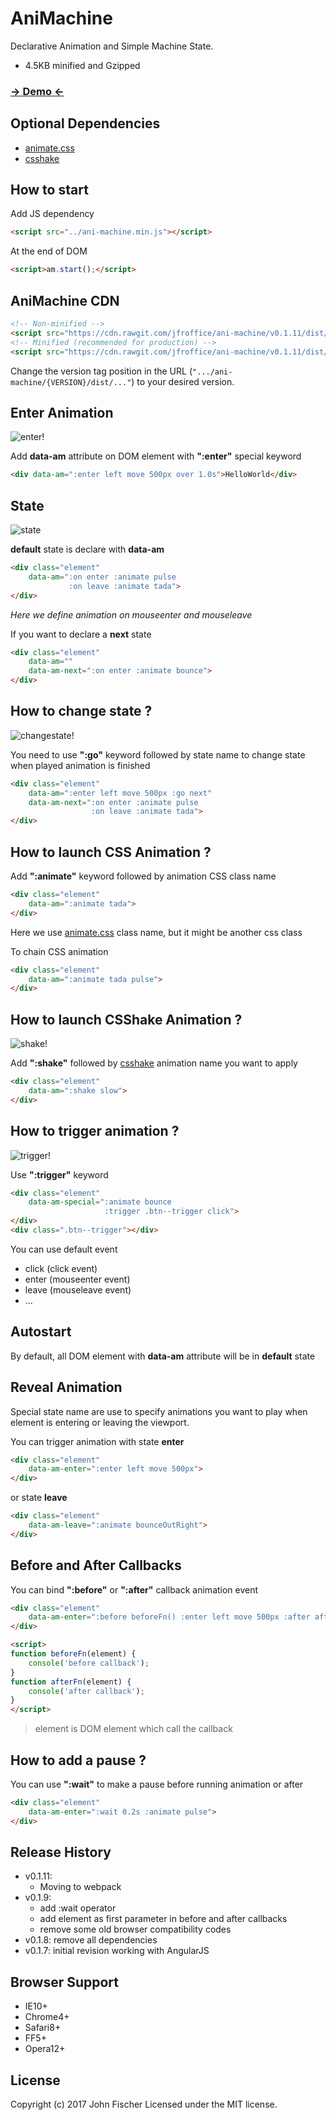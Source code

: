 AniMachine
==========
Declarative Animation and Simple Machine State.
- 4.5KB minified and Gzipped

### [→ Demo ←](http://jfroffice.github.io/ani-machine/)

Optional Dependencies
---------------------
- [animate.css](http://daneden.github.io/animate.css/)
- [csshake](http://elrumordelaluz.github.io/csshake/)

How to start
------------
Add JS dependency
```html
<script src="../ani-machine.min.js"></script>
```

At the end of DOM
```html
<script>am.start();</script>
```
AniMachine CDN
------------
```html
<!-- Non-minified -->
<script src="https://cdn.rawgit.com/jfroffice/ani-machine/v0.1.11/dist/ani-machine.js"></script>
<!-- Minified (recommended for production) -->
<script src="https://cdn.rawgit.com/jfroffice/ani-machine/v0.1.11/dist/ani-machine.min.js"></script>
```
Change the version tag position in the URL (`".../ani-machine/{VERSION}/dist/..."`) to your desired version.

Enter Animation
---------------
![enter!](https://github.com/jfroffice/ani-machine/raw/master/tuts/enter.gif)

Add __data-am__ attribute on DOM element with __":enter"__ special keyword
```html
<div data-am=":enter left move 500px over 1.0s">HelloWorld</div>
```

State
-----
![state](https://github.com/jfroffice/ani-machine/raw/master/tuts/state.gif)

__default__ state is declare with __data-am__
```html
<div class="element"
	data-am=":on enter :animate pulse
			 :on leave :animate tada">
</div>
```
_Here we define animation on mouseenter and mouseleave_

If you want to declare a __next__ state
```html
<div class="element"
	data-am=""
	data-am-next=":on enter :animate bounce">
</div>
```

How to change state ?
---------------------
![changestate!](https://github.com/jfroffice/ani-machine/raw/master/tuts/changestate.gif)

You need to use __":go"__ keyword followed by state name to change state when played animation is finished
```html
<div class="element"
	data-am=":enter left move 500px :go next"
	data-am-next=":on enter :animate pulse
				  :on leave :animate tada">
</div>
```

How to launch CSS Animation ?
---------------------------
Add __":animate"__ keyword followed by animation CSS class name
```html
<div class="element"
	data-am=":animate tada">
</div>
```
Here we use [animate.css](http://daneden.github.io/animate.css/) class name, but it might be another css class

To chain CSS animation
```html
<div class="element"
	data-am=":animate tada pulse">
</div>
```

How to launch CSShake Animation ?
---------------------------
![shake!](https://github.com/jfroffice/ani-machine/raw/master/tuts/shake.gif)

Add __":shake"__ followed by [csshake](http://elrumordelaluz.github.io/csshake/) animation name you want to apply
```html
<div class="element"
	data-am=":shake slow">
</div>
```

How to trigger animation ?
------------------------
![trigger!](https://github.com/jfroffice/ani-machine/raw/master/tuts/trigger.gif)

Use __":trigger"__ keyword
```html
<div class="element"
	data-am-special=":animate bounce
					 :trigger .btn--trigger click">
</div>
<div class=".btn--trigger"></div>
```
You can use default event
- click (click 	    event)
- enter (mouseenter event)
- leave (mouseleave event)
- ...

Autostart
---------
By default, all DOM element with __data-am__ attribute will be in __default__ state

Reveal Animation
----------------

Special state name are use to specify animations you want to play when element is entering or leaving the viewport.

You can trigger animation with state __enter__
```html
<div class="element"
	data-am-enter=":enter left move 500px">
</div>
```
or state __leave__
```html
<div class="element"
	data-am-leave=":animate bounceOutRight">
</div>
```

Before and After Callbacks
--------------------------

You can bind __":before"__ or __":after"__ callback animation event
```html
<div class="element"
	data-am-enter=":before beforeFn() :enter left move 500px :after afterFn()">
</div>
```

```html
<script>
function beforeFn(element) {
	console('before callback');
}
function afterFn(element) {
	console('after callback');
}
</script>
```

> element is DOM element which call the callback

How to add a pause ?
------------------
You can use __":wait"__ to make a pause before running animation or after
```html
<div class="element"
	data-am-enter=":wait 0.2s :animate pulse">
</div>
```

Release History
---------------
- v0.1.11:
	- Moving to webpack
- v0.1.9:
	- add :wait operator
	- add element as first parameter in before and after callbacks
	- remove some old browser compatibility codes
- v0.1.8: remove all dependencies
- v0.1.7: initial revision working with AngularJS

Browser Support
---------------
- IE10+
- Chrome4+
- Safari8+
- FF5+
- Opera12+

License
-------
Copyright (c) 2017 John Fischer
Licensed under the MIT license.

